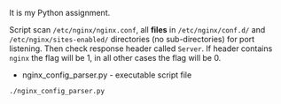 It is my Python assignment.

Script scan `/etc/nginx/nginx.conf`, all **files** in `/etc/nginx/conf.d/` and `/etc/nginx/sites-enabled/` directories (no sub-directories) for port listening. Then check response header called `Server`. If header contains `nginx` the flag will be 1, in all other cases the flag will be 0.

* nginx_config_parser.py - executable script file

```
./nginx_config_parser.py
```
